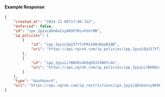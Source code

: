 <!-- Code generated for API Clients. DO NOT EDIT. -->

#### Example Response

```json
{
	"created_at": "2024-12-09T13:06:32Z",
	"enforced": false,
	"id": "ipx_2pysLQbG6aIxy8K9FYRzuPeVrMB",
	"ip_policies": [
		{
			"id": "ipp_2pysLQq157YTzPNikO8uRppN1QB",
			"uri": "https://api.ngrok.com/ip_policies/ipp_2pysLQq157YTzPNikO8uRppN1QB"
		},
		{
			"id": "ipp_2pysLLYBHUDz4kEqE8J2XHOYc4n",
			"uri": "https://api.ngrok.com/ip_policies/ipp_2pysLLYBHUDz4kEqE8J2XHOYc4n"
		}
	],
	"type": "dashboard",
	"uri": "https://api.ngrok.com/ip_restrictions/ipx_2pysLQbG6aIxy8K9FYRzuPeVrMB"
}
```
